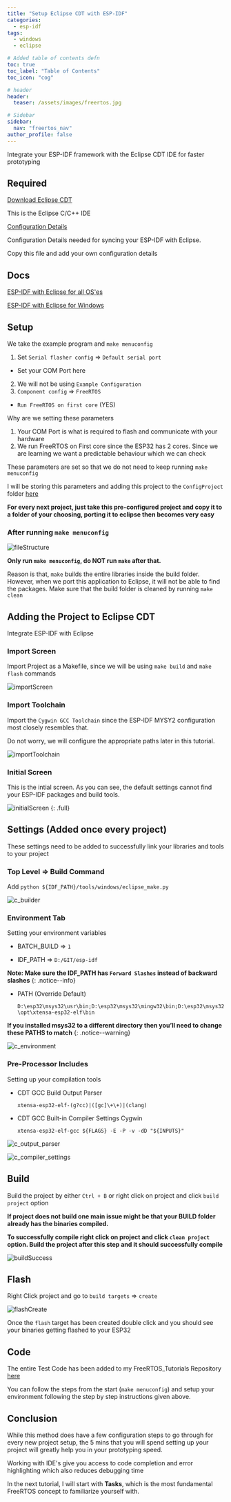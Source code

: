 ```yaml
---
title: "Setup Eclipse CDT with ESP-IDF"
categories:
  - esp-idf
tags:
  - windows
  - eclipse

# Added table of contents defn
toc: true
toc_label: "Table of Contents"
toc_icon: "cog"

# header
header:
  teaser: /assets/images/freertos.jpg

# Sidebar
sidebar:
  nav: "freertos_nav"
author_profile: false
---
```


Integrate your ESP-IDF framework with the Eclipse CDT IDE for faster prototyping

## Required

[Download Eclipse CDT](http://www.eclipse.org/cdt/downloads.php)

  This is the Eclipse C/C++ IDE

[Configuration Details](https://github.com/coder137/FreeRTOS_Tutorials/blob/master/Configuration/ConfigReadme/README.md)

  Configuration Details needed for syncing your ESP-IDF with Eclipse.

  Copy this file and add your own configuration details

## Docs

[ESP-IDF with Eclipse for all OS'es](http://esp-idf.readthedocs.io/en/latest/get-started/eclipse-setup.html)

[ESP-IDF with Eclipse for Windows](http://esp-idf.readthedocs.io/en/latest/get-started/eclipse-setup-windows.html#eclipse-windows-setup)

## Setup

We take the example program and  `make menuconfig`

1. Set `Serial flasher config` => `Default serial port`
  * Set your COM Port here
2. We will not be using `Example Configuration`
3. `Component config` => `FreeRTOS`
  * `Run FreeRTOS on first core` (YES)

Why are we setting these parameters
1. Your COM Port is what is required to flash and communicate with your hardware
2. We run FreeRTOS on First core since the ESP32 has 2 cores. Since we are learning we want a predictable behaviour which we can check

These parameters are set so that we do not need to keep running `make menuconfig`

I will be storing this parameters and adding this project to the `ConfigProject` folder [here](https://github.com/coder137/FreeRTOS_Tutorials/tree/master/Configuration/ConfigProject/blink)

**For every next project, just take this pre-configured project and copy it to a folder of your choosing, porting it to eclipse then becomes very easy**

### After running `make menuconfig`

![fileStructure](/assets/images/2018-06-18/fileStructure.png)

**Only run `make menuconfig`, do NOT run `make` after that.**

Reason is that, `make` builds the entire libraries inside the build folder. However, when we port this application to Eclipse, it will not be able to find the packages. Make sure that the build folder is cleaned by running `make clean`

## Adding the Project to Eclipse CDT

Integrate ESP-IDF with Eclipse

### Import Screen

Import Project as a Makefile, since we will be using `make build` and `make flash` commands

![importScreen](/assets/images/2018-06-18/importScreen.png)

### Import Toolchain

Import the `Cygwin GCC Toolchain` since the ESP-IDF MYSY2 configuration most closely resembles that.

Do not worry, we will configure the appropriate paths later in this tutorial.

![importToolchain](/assets/images/2018-06-18/importToolchain.png)

### Initial Screen

This is the intial screen. As you can see, the default settings cannot find your ESP-IDF packages and build tools.

![initialScreen](/assets/images/2018-06-18/initialScreen.png)
{: .full}

## Settings (Added once every project)

These settings need to be added to successfully link your libraries and tools to your project

### Top Level => Build Command

Add `python ${IDF_PATH}/tools/windows/eclipse_make.py`

![c_builder](/assets/images/2018-06-18/c_builder.png)

### Environment Tab

Setting your environment variables

- BATCH_BUILD => `1`

- IDF_PATH => `D:/GIT/esp-idf`

**Note: Make sure the IDF_PATH has `Forward Slashes` instead of backward slashes**
{: .notice--info}

- PATH (Override Default)

  `D:\esp32\msys32\usr\bin;D:\esp32\msys32\mingw32\bin;D:\esp32\msys32\opt\xtensa-esp32-elf\bin`

**If you installed msys32 to a different directory then you’ll need to change these PATHS to match**
{: .notice--warning}

![c_environment](/assets/images/2018-06-18/c_environment.png)

### Pre-Processor Includes

Setting up your compilation tools

- CDT GCC Build Output Parser

	`xtensa-esp32-elf-(g?cc)|([gc]\+\+)|(clang)`

- CDT GCC Built-in Compiler Settings Cygwin

	`xtensa-esp32-elf-gcc ${FLAGS} -E -P -v -dD "${INPUTS}"`

![c_output_parser](/assets/images/2018-06-18/c_output_parser.png)

![c_compiler_settings](/assets/images/2018-06-18/c_compiler_settings.png)

## Build

Build the project by either `Ctrl + B` or right click on project and click `build project` option

**If project does not build one main issue might be that your BUILD folder already has the binaries compiled.**

**To successfully compile right click on project and click `clean project` option. Build the project after this step and it should successfully compile**

![buildSuccess](/assets/images/2018-06-18/buildSuccess.png)

## Flash

Right Click project and go to `build targets` => `create`

![flashCreate](/assets/images/2018-06-18/flashCreate.png)

Once the `flash` target has been created double click and you should see your binaries getting flashed to your ESP32

## Code

The entire Test Code has been added to my FreeRTOS_Tutorials Repository [here](https://github.com/coder137/FreeRTOS_Tutorials/tree/master/Configuration/TestProject/Test)

You can follow the steps from the start (`make menuconfig`) and setup your environment following the step by step instructions given above.

## Conclusion

While this method does have a few configuration steps to go through for every new project setup, the 5 mins that you will spend setting up your project will greatly help you in your prototyping speed.

Working with IDE's give you access to code completion and error highlighting which also reduces debugging time

In the next tutorial, I will start with **Tasks**, which is the most fundamental FreeRTOS concept to familiarize yourself with.
